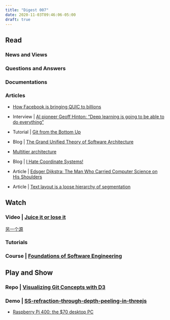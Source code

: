 ```yaml
---
title: "Digest 007"
date: 2020-11-03T09:46:06-05:00
draft: true
---
```


## Read

### News and Views

### Questions and Answers

### Documentations

### Articles

- [How Facebook is bringing QUIC to billions](https://engineering.fb.com/2020/10/21/networking-traffic/how-facebook-is-bringing-quic-to-billions/)

- Interview | [AI pioneer Geoff Hinton: “Deep learning is going to be able to do everything”](https://www.technologyreview.com/2020/11/03/1011616/ai-godfather-geoffrey-hinton-deep-learning-will-do-everything/amp/)

- Tutorial | [Git from the Bottom Up](https://jwiegley.github.io/git-from-the-bottom-up/)

- Blog | [The Grand Unified Theory of Software Architecture](https://danuker.go.ro/the-grand-unified-theory-of-software-architecture.html?utm_source=hackernewsletter&utm_medium=email&utm_term=code)

- [Multitier architecture](https://en.wikipedia.org/wiki/Multitier_architecture)

- Blog | [I Hate Coordinate Systems!](https://ihatecoordinatesystems.com/?utm_source=hackernewsletter&utm_medium=email&utm_term=learn)

- Article | [Edsger Dijkstra: The Man Who Carried Computer Science on His Shoulders](https://inference-review.com/article/the-man-who-carried-computer-science-on-his-shoulders?utm_source=hackernewsletter&utm_medium=email&utm_term=books)

- Article | [Text layout is a loose hierarchy of segmentation](https://raphlinus.github.io/text/2020/10/26/text-layout.html?utm_source=hackernewsletter&utm_medium=email&utm_term=learn)

## Watch

### Video | [Juice it or lose it](https://www.youtube.com/watch?v=Fy0aCDmgnxg)

[另一个源](https://www.gdcvault.com/play/1016487/Juice-It-or-Lose)


### Tutorials

### Course | [Foundations of Software Engineering](https://cmu-313.github.io/?utm_source=hackernewsletter&utm_medium=email&utm_term=learn)

## Play and Show

### Repo | [Visualizing Git Concepts with D3](https://onlywei.github.io/explain-git-with-d3/)

### Demo | [SS-refraction-through-depth-peeling-in-threejs](https://github.com/Domenicobrz/SS-refraction-through-depth-peeling-in-threejs)

- [Raspberry Pi 400: the $70 desktop PC](https://www.raspberrypi.org/blog/raspberry-pi-400-the-70-desktop-pc/?utm_source=hackernewsletter&utm_medium=email&utm_term=fav)
